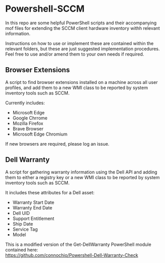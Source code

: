 # Powershell-SCCM

In this repo are some helpful PowerShell scripts and their accompanying mof files for extending the SCCM client hardware inventory withh relevant information.

Instructions on how to use or implement these are contained within the relevant folders, but these are just suggested implementation procedures. Feel free to use and/or amend them to your own needs if required.

## Browser Extensions

A script to find browser extensions installed on a machine across all user profiles, and add them to a new WMI class to be reported by system inventory tools such as SCCM.

Currently includes:
* Microsoft Edge
* Google Chrrome
* Mozilla Firefox
* Brave Browser
* Microsoft Edge Chromium

If new browsers are required, please log an issue.

## Dell Warranty

A script for gathering warranty information using the Dell API and adding them to either a registry key or a new WMI class to be reported by system inventory tools such as SCCM.  

It includes these attributes for a Dell asset:
* Warranty Start Date
* Warranty End Date
* Dell UID
* Support Entitlement
* Ship Date
* Service Tag
* Model

This is a modified version of the Get-DellWarranty PowerShell module contained here:  
https://github.com/connochio/Powershell-Dell-Warranty-Check
